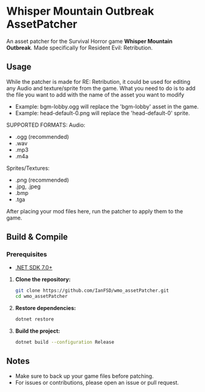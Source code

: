 # Whisper Mountain Outbreak AssetPatcher

An asset patcher for the Survival Horror game **Whisper Mountain Outbreak**.
Made specifically for Resident Evil: Retribution.  

## Usage

While the patcher is made for RE: Retribution, it could be used for editing any Audio and texture/sprite from the game.
What you need to do is to add the file you want to add with the name of the asset you want to modify

- Example: bgm-lobby.ogg will replace the 'bgm-lobby' asset in the game.
- Example: head-default-0.png will replace the 'head-default-0' sprite.

SUPPORTED FORMATS:
Audio:

- .ogg (recommended)
- .wav
- .mp3
- .m4a

Sprites/Textures:

- .png (recommended)
- .jpg, .jpeg
- .bmp
- .tga

After placing your mod files here, run the patcher to apply them to the game.

## Build & Compile

### Prerequisites

- [.NET SDK 7.0+](https://dotnet.microsoft.com/download)

1. **Clone the repository:**

    ```bash
    git clone https://github.com/IanFSD/wmo_assetPatcher.git
    cd wmo_assetPatcher
    ```

2. **Restore dependencies:**

    ```bash
    dotnet restore
    ```

3. **Build the project:**

    ```bash
    dotnet build --configuration Release
    ```

## Notes

- Make sure to back up your game files before patching.
- For issues or contributions, please open an issue or pull request.
